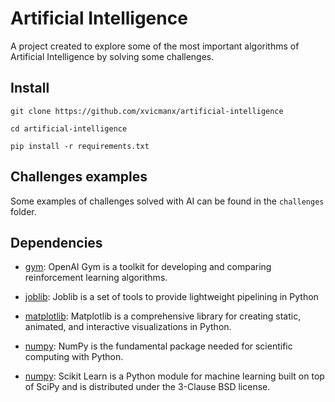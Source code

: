# Artificial Intelligence
A project created to explore some of the most important algorithms of Artificial Intelligence by solving some challenges.

## Install
```
git clone https://github.com/xvicmanx/artificial-intelligence

cd artificial-intelligence

pip install -r requirements.txt
```

## Challenges examples
Some examples of challenges solved with AI can be found in the `challenges` folder.

## Dependencies

- [gym](https://github.com/openai/gym): OpenAI Gym is a toolkit for developing and comparing reinforcement learning algorithms.

- [joblib](https://github.com/joblib/joblib): Joblib is a set of tools to provide lightweight pipelining in Python

- [matplotlib](https://github.com/matplotlib/matplotlib): Matplotlib is a comprehensive library for creating static, animated, and interactive visualizations in Python.

- [numpy](https://github.com/numpy/numpy): NumPy is the fundamental package needed for scientific computing with Python.

- [numpy](https://github.com/scikit-learn/scikit-learn): Scikit Learn is a Python module for machine learning built on top of SciPy and is distributed under the 3-Clause BSD license.
